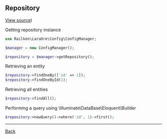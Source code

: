 ## Repository

[View source](https://github.com/railken/lara-ore-config/blob/master/src/Config/ConfigRepository.php))

Getting repository instance

```php
use Railken\LaraOre\Config\ConfigManager;

$manager = new ConfigManager();

$repository = $manager->getRepository();

```

Retrieving an entity

```php
$repository->findOneBy(['id' => 1]);
$repository->findOneById(1);

```

Retrieving all entities

```php
$repository->findAll();
```

Performing a query using \Illuminate\DataBase\Eloquent\Builder

```php
$repository->newQuery()->where('id', 1)->first();

```

---
[Back](index.md)